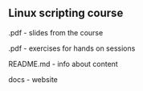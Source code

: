 ## Linux scripting course 

.pdf - slides from the course

.pdf - exercises for hands on sessions

README.md - info about content

docs - website
